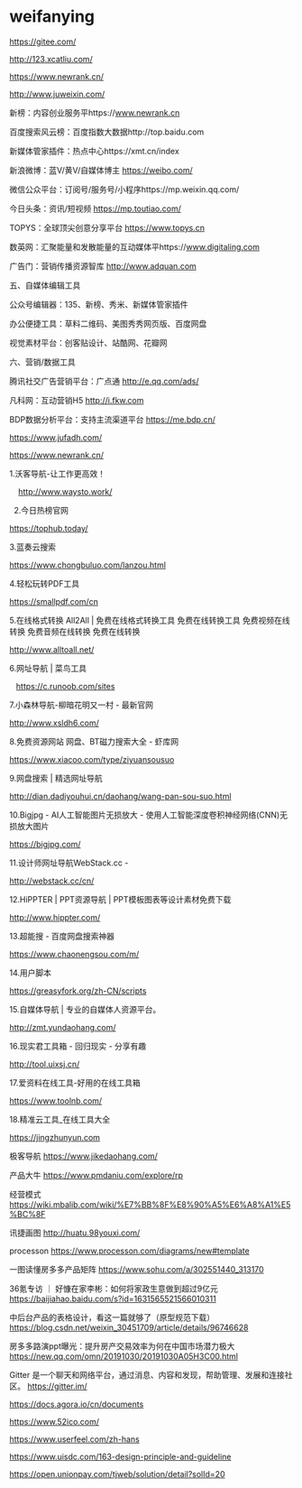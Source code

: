 # weifanying

https://gitee.com/

http://123.xcatliu.com/

https://www.newrank.cn/

http://www.juweixin.com/


新榜：内容创业服务平https://www.newrank.cn

百度搜索风云榜：百度指数大数据http://top.baidu.com

新媒体管家插件：热点中心https://xmt.cn/index


新浪微博：蓝V/黄V/自媒体博主 https://weibo.com/

微信公众平台：订阅号/服务号/小程序https://mp.weixin.qq.com/

今日头条：资讯/短视频 https://mp.toutiao.com/

TOPYS：全球顶尖创意分享平台 https://www.topys.cn

数英网：汇聚能量和发散能量的互动媒体平https://www.digitaling.com

广告门：营销传播资源智库 http://www.adquan.com

五、自媒体编辑工具

公众号编辑器：135、新榜、秀米、新媒体管家插件

办公便捷工具：草料二维码、美图秀秀网页版、百度网盘

视觉素材平台：创客贴设计、站酷网、花瓣网

六、营销/数据工具

腾讯社交广告营销平台：广点通 http://e.qq.com/ads/

凡科网：互动营销H5 http://i.fkw.com

BDP数据分析平台：支持主流渠道平台 https://me.bdp.cn/

https://www.jufadh.com/

https://www.newrank.cn/


1.沃客导航-让工作更高效！

    http://www.waysto.work/

  2.今日热榜官网

https://tophub.today/

3.蓝奏云搜索

https://www.chongbuluo.com/lanzou.html

4.轻松玩转PDF工具

https://smallpdf.com/cn

5.在线格式转换 All2All | 免费在线格式转换工具 免费在线转换工具 免费视频在线转换 免费音频在线转换 免费在线转换

http://www.alltoall.net/

6.网址导航 | 菜鸟工具

   https://c.runoob.com/sites

7.小森林导航-柳暗花明又一村 - 最新官网

http://www.xsldh6.com/

8.免费资源网站 网盘、BT磁力搜索大全 - 虾库网

https://www.xiacoo.com/type/ziyuansousuo

9.网盘搜索 | 精选网址导航

http://dian.dadiyouhui.cn/daohang/wang-pan-sou-suo.html

10.Bigjpg - AI人工智能图片无损放大 - 使用人工智能深度卷积神经网络(CNN)无损放大图片

https://bigjpg.com/

11.设计师网址导航WebStack.cc -

http://webstack.cc/cn/

12.HiPPTER | PPT资源导航 | PPT模板图表等设计素材免费下载

http://www.hippter.com/

13.超能搜 - 百度网盘搜索神器

https://www.chaonengsou.com/m/

14.用户脚本

https://greasyfork.org/zh-CN/scripts

15.自媒体导航 | 专业的自媒体人资源平台。

http://zmt.yundaohang.com/

16.现实君工具箱 - 回归现实 - 分享有趣

http://tool.uixsj.cn/

17.爱资料在线工具-好用的在线工具箱

https://www.toolnb.com/

18.精准云工具_在线工具大全

https://jingzhunyun.com


极客导航
https://www.jikedaohang.com/

产品大牛
https://www.pmdaniu.com/explore/rp

经营模式
https://wiki.mbalib.com/wiki/%E7%BB%8F%E8%90%A5%E6%A8%A1%E5%BC%8F

讯捷画图
http://huatu.98youxi.com/

processon
https://www.processon.com/diagrams/new#template

一图读懂房多多产品矩阵 
https://www.sohu.com/a/302551440_313170

36氪专访 ｜ 好慷在家李彬：如何将家政生意做到超过9亿元
https://baijiahao.baidu.com/s?id=1631565521566010311

中后台产品的表格设计，看这一篇就够了（原型规范下载）
https://blog.csdn.net/weixin_30451709/article/details/96746628

房多多路演ppt曝光：提升房产交易效率为何在中国市场潜力极大
https://new.qq.com/omn/20191030/20191030A05H3C00.html

Gitter 是一个聊天和网络平台，通过消息、内容和发现，帮助管理、发展和连接社区。
https://gitter.im/

https://docs.agora.io/cn/documents

https://www.52ico.com/

https://www.userfeel.com/zh-hans

https://www.uisdc.com/163-design-principle-and-guideline

https://open.unionpay.com/tjweb/solution/detail?solId=20





